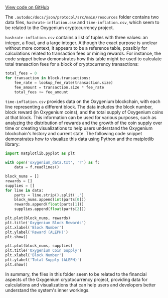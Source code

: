 [View code on GitHub](https://github.com/oxygenium/oxygenium/.autodoc/docs/json/protocol/src/main/resources)

The `.autodoc/docs/json/protocol/src/main/resources` folder contains two data files, `hashrate-inflation.csv` and `time-inflation.csv`, which seem to be related to the Oxygenium cryptocurrency project.

`hashrate-inflation.csv` contains a list of tuples with three values: an integer, a float, and a large integer. Although the exact purpose is unclear without more context, it appears to be a reference table, possibly for calculations related to transaction fees or mining rewards. For instance, the code snippet below demonstrates how this table might be used to calculate total transaction fees for a block of cryptocurrency transactions:

```python
total_fees = 0
for transaction in block.transactions:
    fee_rate = lookup_fee_rate(transaction.size)
    fee_amount = transaction.size * fee_rate
    total_fees += fee_amount
```

`time-inflation.csv` provides data on the Oxygenium blockchain, with each line representing a different block. The data includes the block number, block reward (in Oxygenium coins), and the total supply of Oxygenium coins at that block. This information can be used for various purposes, such as analyzing the distribution of rewards and the growth of the coin supply over time or creating visualizations to help users understand the Oxygenium blockchain's history and current state. The following code snippet demonstrates how to visualize this data using Python and the matplotlib library:

```python
import matplotlib.pyplot as plt

with open('oxygenium_data.txt', 'r') as f:
    data = f.readlines()

block_nums = []
rewards = []
supplies = []
for line in data:
    parts = line.strip().split(',')
    block_nums.append(int(parts[0]))
    rewards.append(float(parts[1]))
    supplies.append(float(parts[2]))

plt.plot(block_nums, rewards)
plt.title('Oxygenium Block Rewards')
plt.xlabel('Block Number')
plt.ylabel('Reward (ALEPH)')
plt.show()

plt.plot(block_nums, supplies)
plt.title('Oxygenium Coin Supply')
plt.xlabel('Block Number')
plt.ylabel('Total Supply (ALEPH)')
plt.show()
```

In summary, the files in this folder seem to be related to the financial aspects of the Oxygenium cryptocurrency project, providing data for calculations and visualizations that can help users and developers better understand the system's inner workings.
